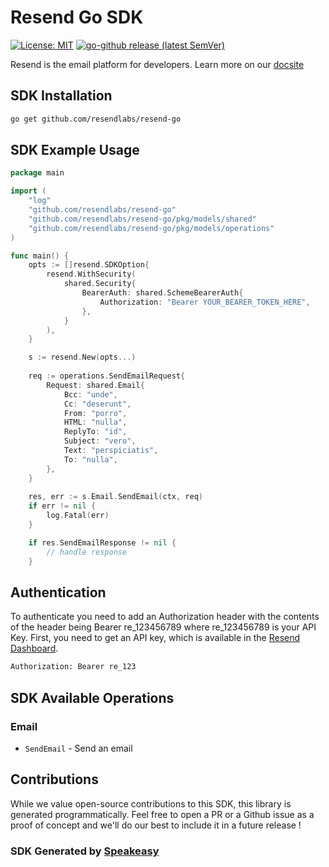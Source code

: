 # Resend Go SDK

[![License: MIT](https://img.shields.io/badge/License-MIT-blue.svg)](https://opensource.org/licenses/MIT)
[![go-github release (latest SemVer)](https://img.shields.io/github/v/release/resendlabs/resend-go?sort=semver)](https://github.com/resendlabs/resend-go/releases)

Resend is the email platform for developers. Learn more on our [docsite](https://resend.com/docs/api-reference/concepts) 

<!-- Start SDK Installation -->
## SDK Installation

```bash
go get github.com/resendlabs/resend-go
```
<!-- End SDK Installation -->

## SDK Example Usage
<!-- Start SDK Example Usage -->
```go
package main

import (
    "log"
    "github.com/resendlabs/resend-go"
    "github.com/resendlabs/resend-go/pkg/models/shared"
    "github.com/resendlabs/resend-go/pkg/models/operations"
)

func main() {
    opts := []resend.SDKOption{
        resend.WithSecurity(
            shared.Security{
                BearerAuth: shared.SchemeBearerAuth{
                    Authorization: "Bearer YOUR_BEARER_TOKEN_HERE",
                },
            }
        ),
    }

    s := resend.New(opts...)
    
    req := operations.SendEmailRequest{
        Request: shared.Email{
            Bcc: "unde",
            Cc: "deserunt",
            From: "porro",
            HTML: "nulla",
            ReplyTo: "id",
            Subject: "vero",
            Text: "perspiciatis",
            To: "nulla",
        },
    }
    
    res, err := s.Email.SendEmail(ctx, req)
    if err != nil {
        log.Fatal(err)
    }

    if res.SendEmailResponse != nil {
        // handle response
    }
```
<!-- End SDK Example Usage -->

## Authentication

To authenticate you need to add an Authorization header with the contents of the header being Bearer re_123456789 where re_123456789 is your API Key. First, you need to get an API key, which is available in the [Resend Dashboard](https://resend.com/login).

```bash
Authorization: Bearer re_123
```

<!-- Start SDK Available Operations -->
## SDK Available Operations


### Email

* `SendEmail` - Send an email
<!-- End SDK Available Operations -->

## Contributions

While we value open-source contributions to this SDK, this library is generated programmatically. Feel free to open a PR or a Github issue as a proof of concept and we'll do our best to include it in a future release !

### SDK Generated by [Speakeasy](https://docs.speakeasyapi.dev/docs/using-speakeasy/client-sdks)
